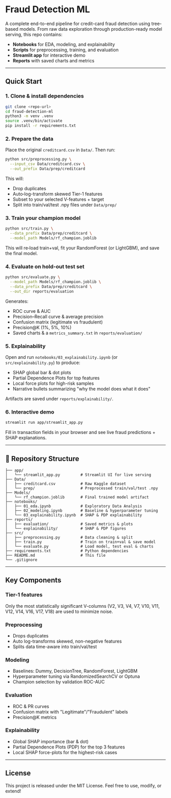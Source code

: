# Fraud Detection ML

A complete end-to-end pipeline for credit-card fraud detection using tree-based models. From raw data exploration through production-ready model serving, this repo contains:

- **Notebooks** for EDA, modeling, and explainability  
- **Scripts** for preprocessing, training, and evaluation  
- **Streamlit app** for interactive demo  
- **Reports** with saved charts and metrics  

---

## Quick Start

### 1. Clone & install dependencies  
```bash
git clone <repo-url>
cd fraud-detection-ml
python3 -m venv .venv
source .venv/bin/activate
pip install -r requirements.txt
```

### 2. Prepare the data
Place the original `creditcard.csv` in `Data/`.
Then run:

```bash
python src/preprocessing.py \
  --input_csv Data/creditcard.csv \
  --out_prefix Data/prep/creditcard
```

This will:
- Drop duplicates
- Auto‐log-transform skewed Tier-1 features
- Subset to your selected V-features + target
- Split into train/val/test .npy files under `Data/prep/`

### 3. Train your champion model

```bash
python src/train.py \
  --data_prefix Data/prep/creditcard \
  --model_path Models/rf_champion.joblib
```

This will re‐load train+val, fit your RandomForest (or LightGBM), and save the final model.

### 4. Evaluate on hold-out test set

```bash
python src/evaluate.py \
  --model_path Models/rf_champion.joblib \
  --data_prefix Data/prep/creditcard \
  --out_dir reports/evaluation
```

Generates:
- ROC curve & AUC
- Precision–Recall curve & average precision
- Confusion matrix (legitimate vs fraudulent)
- Precision@K (1%, 5%, 10%)
- Saved charts & a `metrics_summary.txt` in `reports/evaluation/`

### 5. Explainability
Open and run `notebooks/03_explainability.ipynb` (or `src/explainability.py`) to produce:
- SHAP global bar & dot plots
- Partial Dependence Plots for top features
- Local force plots for high-risk samples
- Narrative bullets summarizing "why the model does what it does"

Artifacts are saved under `reports/explainability/`.

### 6. Interactive demo

```bash
streamlit run app/streamlit_app.py
```

Fill in transaction fields in your browser and see live fraud predictions + SHAP explanations.

---

## 📂 Repository Structure

```
├── app/
│   └── streamlit_app.py         # Streamlit UI for live serving
├── Data/
│   ├── creditcard.csv           # Raw Kaggle dataset
│   └── prep/                    # Preprocessed train/val/test .npy
├── Models/
│   └── rf_champion.joblib       # Final trained model artifact
├── notebooks/
│   ├── 01_eda.ipynb             # Exploratory Data Analysis
│   ├── 02_modeling.ipynb        # Baseline & hyperparameter tuning
│   └── 03_explainability.ipynb  # SHAP & PDP explainability
├── reports/
│   ├── evaluation/              # Saved metrics & plots
│   └── explainability/          # SHAP & PDP figures
├── src/
│   ├── preprocessing.py         # Data cleaning & split
│   ├── train.py                 # Train on train+val & save model
│   └── evaluate.py              # Load model, test eval & charts
├── requirements.txt             # Python dependencies
├── README.md                    # This file
└── .gitignore                   
```

---

## Key Components

### Tier-1 features
Only the most statistically significant V-columns (V2, V3, V4, V7, V10, V11, V12, V14, V16, V17, V18) are used to minimize noise.

### Preprocessing
- Drops duplicates
- Auto log-transforms skewed, non-negative features
- Splits data time-aware into train/val/test

### Modeling
- Baselines: Dummy, DecisionTree, RandomForest, LightGBM
- Hyperparameter tuning via RandomizedSearchCV or Optuna
- Champion selection by validation ROC-AUC

### Evaluation
- ROC & PR curves
- Confusion matrix with "Legitimate"/"Fraudulent" labels
- Precision@K metrics

### Explainability
- Global SHAP importance (bar & dot)
- Partial Dependence Plots (PDP) for the top 3 features
- Local SHAP force-plots for the highest-risk cases

---

## License

This project is released under the MIT License.
Feel free to use, modify, or extend!